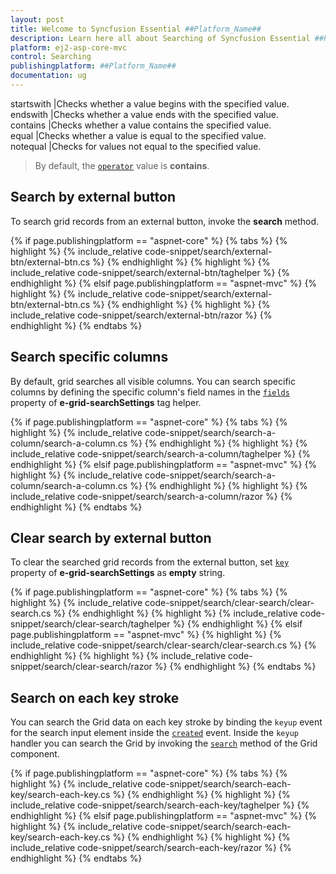 ```yaml
---
layout: post
title: Welcome to Syncfusion Essential ##Platform_Name##
description: Learn here all about Searching of Syncfusion Essential ##Platform_Name## widgets based on HTML5 and jQuery.
platform: ej2-asp-core-mvc
control: Searching
publishingplatform: ##Platform_Name##
documentation: ug
---
```


startswith |Checks whether a value begins with the specified value.
endswith |Checks whether a value ends with the specified value.
contains |Checks whether a value contains the specified value.
equal |Checks whether a value is equal to the specified value.
notequal |Checks for values not equal to the specified value.

> By default, the [`operator`](https://help.syncfusion.com/cr/aspnetcore-js2/Syncfusion.EJ2.Grids.GridSearchSettings.html#Syncfusion_EJ2_Grids_GridSearchSettings_Operator) value is **contains**.

## Search by external button

To search grid records from an external button, invoke the **search** method.

{% if page.publishingplatform == "aspnet-core" %}
{% tabs %}
{% highlight %}
{% include_relative code-snippet/search/external-btn/external-btn.cs %}
{% endhighlight %}
{% highlight %}
{% include_relative code-snippet/search/external-btn/taghelper %}
{% endhighlight %}
{% elsif page.publishingplatform == "aspnet-mvc" %}
{% highlight %} {% include_relative code-snippet/search/external-btn/external-btn.cs %}
{% endhighlight %}
{% highlight %}
{% include_relative code-snippet/search/external-btn/razor %}
{% endhighlight %}
{% endtabs %}



## Search specific columns

By default, grid searches all visible columns. You can search specific columns by defining the specific column's field names in the [`fields`](https://help.syncfusion.com/cr/aspnetcore-js2/Syncfusion.EJ2.Grids.GridSearchSettings.html#Syncfusion_EJ2_Grids_GridSearchSettings_Fields) property of **e-grid-searchSettings** tag helper.

{% if page.publishingplatform == "aspnet-core" %}
{% tabs %}
{% highlight %}
{% include_relative code-snippet/search/search-a-column/search-a-column.cs %}
{% endhighlight %}
{% highlight %}
{% include_relative code-snippet/search/search-a-column/taghelper %}
{% endhighlight %}
{% elsif page.publishingplatform == "aspnet-mvc" %}
{% highlight %} {% include_relative code-snippet/search/search-a-column/search-a-column.cs %}
{% endhighlight %}
{% highlight %}
{% include_relative code-snippet/search/search-a-column/razor %}
{% endhighlight %}
{% endtabs %}



## Clear search by external button

To clear the searched grid records from the external button, set [`key`](https://help.syncfusion.com/cr/aspnetcore-js2/Syncfusion.EJ2.Grids.GridSearchSettings.html#Syncfusion_EJ2_Grids_GridSearchSettings_Key) property of **e-grid-searchSettings** as **empty** string.

{% if page.publishingplatform == "aspnet-core" %}
{% tabs %}
{% highlight %}
{% include_relative code-snippet/search/clear-search/clear-search.cs %}
{% endhighlight %}
{% highlight %}
{% include_relative code-snippet/search/clear-search/taghelper %}
{% endhighlight %}
{% elsif page.publishingplatform == "aspnet-mvc" %}
{% highlight %} {% include_relative code-snippet/search/clear-search/clear-search.cs %}
{% endhighlight %}
{% highlight %}
{% include_relative code-snippet/search/clear-search/razor %}
{% endhighlight %}
{% endtabs %}



## Search on each key stroke

You can search the Grid data on each key stroke by binding the `keyup` event for the search input element inside the [`created`](https://help.syncfusion.com/cr/aspnetcore-js2/Syncfusion.EJ2.Grids.Grid.html#Syncfusion_EJ2_Grids_Grid_Created) event. Inside the `keyup` handler you can search the Grid by invoking the [`search`](https://ej2.syncfusion.com/javascript/documentation/api/grid/#search) method of the Grid component.

{% if page.publishingplatform == "aspnet-core" %}
{% tabs %}
{% highlight %}
{% include_relative code-snippet/search/search-each-key/search-each-key.cs %}
{% endhighlight %}
{% highlight %}
{% include_relative code-snippet/search/search-each-key/taghelper %}
{% endhighlight %}
{% elsif page.publishingplatform == "aspnet-mvc" %}
{% highlight %} {% include_relative code-snippet/search/search-each-key/search-each-key.cs %}
{% endhighlight %}
{% highlight %}
{% include_relative code-snippet/search/search-each-key/razor %}
{% endhighlight %}
{% endtabs %}

